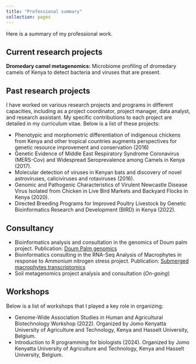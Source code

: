 ```yaml
---
title: "Professional summary"
collection: pages
---
```

Here is a summary of my professional work.

## Current research projects
**Dromedary camel metagenomics:** Microbiome profiling of dromedary camels of Kenya to detect bacteria and viruses that are present.


## Past research projects
I have worked on various research projects and programs in different capacities, including as a project coordinator, project manager, data analyst, and research assistant. My specific contributions to each project are detailed in my curriculum vitae. Below is a list of these projects:
- Phenotypic and morphometric differentiation of indigenous chickens from Kenya and other tropical countries augments perspectives for genetic resource improvement and conservation (2016)
- Genetic Evidence of Middle East Respiratory Syndrome Coronavirus (MERS-Cov) and Widespread Seroprevalence among Camels in Kenya (2017).
- Molecular detection of viruses in Kenyan bats and discovery of novel astroviruses, caliciviruses and rotaviruses (2016).
- Genomic and Pathogenic Characteristics of Virulent Newcastle Disease Virus Isolated from Chicken in Live Bird Markets and Backyard Flocks in Kenya (2020).
- Directed Breeding Programs for Improved Poultry Livestock by Genetic Bioinformatics Research and Development (BIRD) in Kenya (2022).

## Consultancy 
- Bioinformatics analysis and consultation in the genomics of Doum palm project. Publication: [Doum Palm genomics](https://www.frontiersin.org/journals/genetics/articles/10.3389/fgene.2022.762202/full)
- Bioinformatics consulting in the RNA-Seq Analysis of Macrophytes in response to Ammonium nitrogen stress project. Publication: [Submerged macrophytes transcriptomics](https://www.mdpi.com/2223-7747/12/22/3875)
- Soil metagenomics project analysis and consultation (*On-going*)

## Workshops
Below is a list of workshops that I played a key role in organizing:
- Genome-Wide Association Studies in Human and Agricultural Biotechnology Workshop (2022). Organized by Jomo Kenyatta University of Agriculture and Technology, Kenya and Hasselt University, Belgium.
- Introduction to R programming for biologists (2024). Organized by Jomo Kenyatta University of Agriculture and Technology, Kenya and Hasselt University, Belgium.
